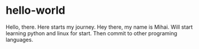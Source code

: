 # hello-world
Hello, there. Here starts my journey.
Hey there, my name is Mihai. Will start learning python and linux for start. Then commit to other programing languages.

